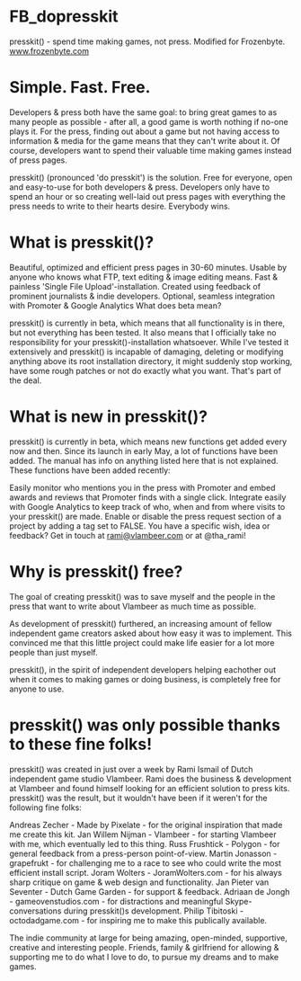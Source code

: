 FB_dopresskit
==========

presskit() - spend time making games, not press. Modified for Frozenbyte. www.frozenbyte.com


Simple. Fast. Free.
==========
Developers & press both have the same goal: to bring great games to as many people as possible - after all, a good game is worth nothing if no-one plays it. For the press, finding out about a game but not having access to information & media for the game means that they can't write about it. Of course, developers want to spend their valuable time making games instead of press pages.

presskit() (pronounced 'do presskit') is the solution. Free for everyone, open and easy-to-use for both developers & press. Developers only have to spend an hour or so creating well-laid out press pages with everything the press needs to write to their hearts desire. Everybody wins.


What is presskit()?
==========
Beautiful, optimized and efficient press pages in 30-60 minutes.
Usable by anyone who knows what FTP, text editing & image editing means.
Fast & painless 'Single File Upload'-installation.
Created using feedback of prominent journalists & indie developers.
Optional, seamless integration with Promoter & Google Analytics
What does beta mean?

presskit() is currently in beta, which means that all functionality is in there, but not everything has been tested. It also means that I officially take no responsibility for your presskit()-installation whatsoever. While I've tested it extensively and presskit() is incapable of damaging, deleting or modifying anything above its root installation directory, it might suddenly stop working, have some rough patches or not do exactly what you want. That's part of the deal.


What is new in presskit()?
==========
presskit() is currently in beta, which means new functions get added every now and then. Since its launch in early May, a lot of functions have been added. The manual has info on anything listed here that is not explained. These functions have been added recently:

Easily monitor who mentions you in the press with Promoter and embed awards and reviews that Promoter finds with a single click.
Integrate easily with Google Analytics to keep track of who, when and from where visits to your presskit() are made.
Enable or disable the press request section of a project by adding a <can-request-press-copy> tag set to FALSE.
You have a specific wish, idea or feedback? Get in touch at rami@vlambeer.com or at @tha_rami!


Why is presskit() free?
==========
The goal of creating presskit() was to save myself and the people in the press that want to write about Vlambeer as much time as possible.

As development of presskit() furthered, an increasing amount of fellow independent game creators asked about how easy it was to implement. This convinced me that this little project could make life easier for a lot more people than just myself.

presskit(), in the spirit of independent developers helping eachother out when it comes to making games or doing business, is completely free for anyone to use.


presskit() was only possible thanks to these fine folks!
==========

presskit() was created in just over a week by Rami Ismail of Dutch independent game studio Vlambeer. Rami does the business & development at Vlambeer and found himself looking for an efficient solution to press kits. presskit() was the result, but it wouldn't have been if it weren't for the following fine folks:

Andreas Zecher - Made by Pixelate - for the original inspiration that made me create this kit.
Jan Willem Nijman - Vlambeer - for starting Vlambeer with me, which eventually led to this thing.
Russ Frushtick - Polygon - for general feedback from a press-person point-of-view.
Martin Jonasson - grapefrukt - for challenging me to a race to see who could write the most efficient install script.
Joram Wolters - JoramWolters.com - for his always sharp critique on game & web design and functionality.
Jan Pieter van Seventer - Dutch Game Garden - for support & feedback.
Adriaan de Jongh - gameovenstudios.com - for distractions and meaningful Skype-conversations during presskit()s development.
Philip Tibitoski - octodadgame.com - for inspiring me to make this publically available.

The indie community at large for being amazing, open-minded, supportive, creative and interesting people.
Friends, family & girlfriend for allowing & supporting me to do what I love to do, to pursue my dreams and to make games.
